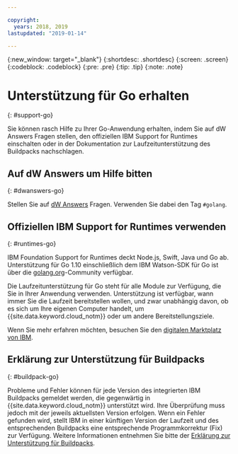 ```yaml
---

copyright:
  years: 2018, 2019
lastupdated: "2019-01-14"

---
```


{:new_window: target="_blank"}
{:shortdesc: .shortdesc}
{:screen: .screen}
{:codeblock: .codeblock}
{:pre: .pre}
{:tip: .tip}
{:note: .note}

# Unterstützung für Go erhalten
{: #support-go}

Sie können rasch Hilfe zu Ihrer Go-Anwendung erhalten, indem Sie auf dW Answers Fragen stellen, den offiziellen IBM Support for Runtimes einschalten oder in der Dokumentation zur Laufzeitunterstützung des Buildpacks nachschlagen.

## Auf dW Answers um Hilfe bitten
{: #dwanswers-go}

Stellen Sie auf [dW Answers](https://developer.ibm.com/answers/topics/golang.html) Fragen. Verwenden Sie dabei den Tag `#golang`.

## Offiziellen IBM Support for Runtimes verwenden
{: #runtimes-go}

IBM Foundation Support for Runtimes deckt Node.js, Swift, Java und Go ab. Unterstützung für Go 1.10 einschließlich dem IBM Watson-SDK für Go ist über die [golang.org](https://golang.org/)-Community verfügbar. 

Die Laufzeitunterstützung für Go steht für alle Module zur Verfügung, die Sie in Ihrer Anwendung verwenden. Unterstützung ist verfügbar, wann immer Sie die Laufzeit bereitstellen wollen, und zwar unabhängig davon, ob es sich um Ihre eigenen Computer handelt, um {{site.data.keyword.cloud_notm}} oder um andere Bereitstellungsziele.

Wenn Sie mehr erfahren möchten, besuchen Sie den [digitalen Marktplatz von IBM](https://www.ibm.com/us-en/marketplace/support-for-runtimes).

## Erklärung zur Unterstützung für Buildpacks
{: #buildpack-go}

Probleme und Fehler können für jede Version des integrierten IBM Buildpacks gemeldet werden, die gegenwärtig in {{site.data.keyword.cloud_notm}} unterstützt wird. Ihre Überprüfung muss jedoch mit der jeweils aktuellsten Version erfolgen. Wenn ein Fehler gefunden wird, stellt IBM in einer künftigen Version der Laufzeit und des entsprechenden Buildpacks eine entsprechende Programmkorrektur (Fix) zur Verfügung. Weitere Informationen entnehmen Sie bitte der [Erklärung zur Unterstützung für Buildpacks](/docs/runtimes/common/buildpackSupport.html).

